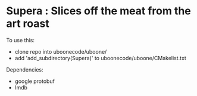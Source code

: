 # Supera : Slices off the meat from the art roast

To use this:
* clone repo into uboonecode/uboone/
* add 'add_subdirectory(Supera)' to uboonecode/uboone/CMakelist.txt

Dependencies:

* google protobuf
* lmdb
